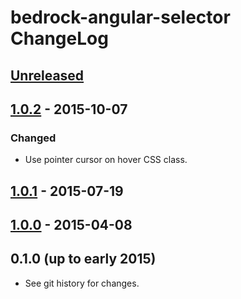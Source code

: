# bedrock-angular-selector ChangeLog

## [Unreleased]

## [1.0.2] - 2015-10-07

### Changed
- Use pointer cursor on hover CSS class.

## [1.0.1] - 2015-07-19

## [1.0.0] - 2015-04-08

## 0.1.0 (up to early 2015)

- See git history for changes.

[Unreleased]: https://github.com/digitalbazaar/bedrock-angular-selector/compare/1.0.2...HEAD
[1.0.2]: https://github.com/digitalbazaar/bedrock-angular-selector/compare/1.0.1...1.0.2
[1.0.1]: https://github.com/digitalbazaar/bedrock-angular-selector/compare/1.0.0...1.0.1
[1.0.0]: https://github.com/digitalbazaar/bedrock-angular-selector/compare/0.1.0...1.0.0
